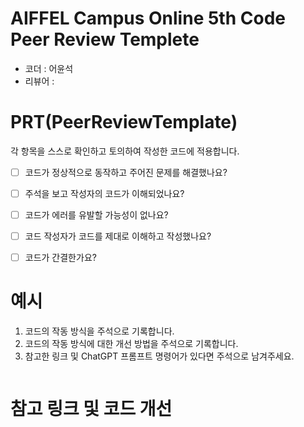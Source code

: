 # AIFFEL Campus Online 5th Code Peer Review Templete
- 코더 : 어윤석
- 리뷰어 : 

# PRT(PeerReviewTemplate) 
각 항목을 스스로 확인하고 토의하여 작성한 코드에 적용합니다.

- [ ] 코드가 정상적으로 동작하고 주어진 문제를 해결했나요?
  >
- [ ] 주석을 보고 작성자의 코드가 이해되었나요?
  >
- [ ] 코드가 에러를 유발할 가능성이 없나요?
  >
- [ ] 코드 작성자가 코드를 제대로 이해하고 작성했나요?
  >
- [ ] 코드가 간결한가요?
  > 

# 예시
1. 코드의 작동 방식을 주석으로 기록합니다.
2. 코드의 작동 방식에 대한 개선 방법을 주석으로 기록합니다.
3. 참고한 링크 및 ChatGPT 프롬프트 명령어가 있다면 주석으로 남겨주세요.
```python

```
# 참고 링크 및 코드 개선
```python

```

